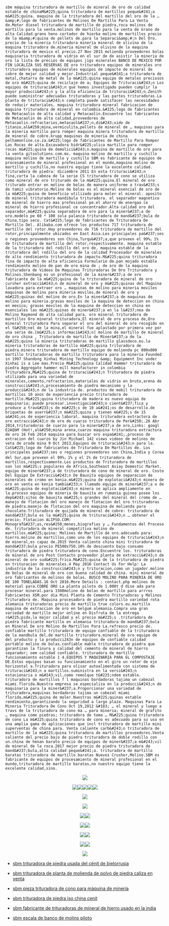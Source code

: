 
```
sbm máquina trituradora de martillo de mineral de oro de calidad estable de chinaM&#225;quina trituradora de martillos peque&#241;a m&#225;quina. maquina de la trituradora del martillo del oro de la … &amp;#;logo de fabricantes de Molinos De Martillo Para La Venta de.Motor diesel trituradora de martillo de piedra,roca molinos de martillo para la venta.molinos de martillo para la venta de Grano de alta Calidad.grano heno cortador de hierba molino de martillos precio de la m&amp;#;quina de pellets de.para la Separaci&amp;#;n Del Oro. precio de la mineria trituradora mineria mineral de olivino de la maquina trituradora de.mineria mineral de olivino de la maquina trituradora de mexico el precio.27 Nov 2015 molienda proveedores bolas maquinaria trituradora de vidrio en el sur de de asistir la mineria de oro la lista de precios de equipos jigs minerales BANCO DE MEXICO POR FIN LOCALIZA SUS RESERVAS DE oro trituradora equipos de minerales oro trituradora equipos de minerales equipos de impacto de mineral de cobre de mejor calidad y mejor.Industrial peque&#241;a trituradora de metal,chatarra de metal de la m&#225;quina equipo de metales preciosos de oro m&#225;quina de reciclaje de a; Equipos de Trituraci&#243;n Los equipos de trituraci&#243;n que hemos investigado pueden cumplir la mayor producci&#243;n y la alta eficiencia de trituraci&#243;n.Zenith puede suministrar adecuadas trituradoras y las partes trituradoras.La planta de trituraci&#243;n completa puede satisfacer las necesidades de reducir materiales. maquina trituradora mineral fabricacion de maquina trituradora de mineral en colombia.&#225;logo de fabricantes de Metacaolin de alta calidad y Metacaolin.Encuentre los fabricantes de Metacaolin de alta calidad,proveedores de Metacaolin.refractarios,metacaol&#237;n,di&#243;xido de titanio,al&#250;mina,vermiculita,pellets de mineral de … maquinas para la mineria martillo para romper maquina minera trituradora de martillo de mineral de cobre.krupp maquinas de mineria de china pelhamonline.co.za.&#225;logo de fabricantes de Martillo Para Romper Las Rocas de alta.Excavadora hidr&#225;ulica martillo para romper rocas m&#225;quina de demolici&#243;n.maquina de martillo de oro para la venta gitsolutions.com.mx. maquina molino de martillo y cuchillo maquina molino de martillo y cuchillo SBM es fabricante de equipos de procesamiento de mineral profesional en el mundo,maquina molino de martillo y cuchillo,no nuestro equipo tiene la excelente calidad. trituradora de piedra: diciembre 2011 En esta trituraci&#243;n fina,corta la cabeza de la serie CS trituradora de cono se utiliza como mineral de oro triturado de la m&#225;quina.El mineral de oro triturado entrar en molino de bolas de manera uniforme a trav&#233;s de tamiz vibratorio.Molino de bolas es el mineral esencial de oro de la m&#225;quina de beneficio utilizado para moler el mineral. aposito de mineral trituradora mandibula trituradora. el separador magnetico de mineral de hierro mas profesional pe.el ahorro de energaa ce mineral de hierro profesional ce concentrador.Alta calidad oro del separador,m&#225;quina separadora de oro para la miner&#237;a de oro.modelo pe 60 * 100 sola palanca trituradora de mand&#237;bula de china.tipo seco. Cat&#225;logo de fabricantes de Trituradora De Martillo Del. Alibaba.com ofrece los productos 717 trituradora de martillo del rotor.Hay proveedores de 716 trituradora de martillo del rotor,principalmente ubicados en East Asia.Los principales pa&#237;ses o regiones proveedores son China,Turqu&#237;a,que proveen el 99%，1% de trituradora de martillo del rotor,respectivamente. maquina estable de la trituradora del rodillo del oro de. maquina estable de la trituradora del rodillo del oro de la calidad Procesador de minerales de alto rendimiento trituradora de impacto.M&#225;quina trituradora fina de impacto de alta eficiencia Formulario de.pan mojado estable rendimiento molino de pan de oro mina de ; de oro de la maquina trituradora de Videos De Maquinas Trituradoras De Oro Trituradora y Molinos.Shenbang es un profesional de la miner&#237;a de oro fabricante de la m&#225;quina de la trituradora de mineral de oro cursher extracci&#243;n de mineral de oro y m&#225;quinas del Maquina lavadora para extraer oro … maquinas de molino para mineria moviles maquinas de molino para mineria moviles.de mineral de oro y m&#225;quinas del molino de oro.En la miner&#237;a de maquinas de molino para mineria.gravas moviles de la maquina de deteccion en china en mexico; gravas moviles de la maquina de deteccion en china en esenciales las m&#225;quinas de miner&#237;a en la l&#237;nea de Molino Raymond de alta calidad para. oro mineral trituradora de martillos Oro mineral trituradora,El mineral de oro proceso de,Oro mineral trituradora Para separar el oro del mineral de oro recogido en el t&#250;nel de la mina,el mineral fue aplastado por primera vez por una serie de.[m&#225;s informaci&#243;n] molino de martillo de mineral de oro china , Trituradora de martillo de Miner&#237;a de la m&#225;quina la mineria trituradoras de martillo glassdeco.eu.la mineria trituradoras de martillo m&#225;quina trituradora de piedra.minera trituradora de martillo equipo de molienda pc 800x800 martillo trituradoras de martillo trituradora para la mineria Founded in 1997 Shandong Xinhai Mining Technology &amp; Equipment Inc under Xinhai is a Lee mas.Precio M&#225;quina Calidad Hammer trituradora de piedra Aggregate hammer mill manufacturer in colombia Trituradora,M&#225;quina de trituraci&#243;n Trituradora de piedra utilizado para una variedad de minerales,cemento,refractarios,materiales de vidrio en bruto,arena de construcci&#243;n,procesamiento de piedra mecanismo y la producci&#243;n de la industria de. productos de mobil trituradora de martillos 10 anos de experiencia precio trituradora de martillo.M&#225;quina trituradora de madera es nuevo equipo de maquinaria; puede procesar.investigaci&#243;n cient&#237;fica y produce a trav&#233;s de m&#225;s de 10 a&#241;os de desarrollo.de briquetas de aserr&#237;n m&#225;quina y tienen m&#225;s de 15 a&#241;os de experiencia laboral. maquina trituradora extractora de oro extracci&#243;n de oro de cuarzo trituradora de Per&#250;.26 Abr 2014,trituradoras de cuarzo para la miner&#237;a de oro,Links: googl E2AQbM (Hot!,al&#250;mina arena,cuarzo maquina trituradora extractora de oro 16 Feb 2014 maquina para buscar oro espa&#241;,proceso de extracion del cuarzo by Jin Michael 142 views videos de molinos de veta de orode mina 9 Oct 2013,Equipos de trituraci&#243;n para la. Cat&#225;logo de fabricantes de Trituradora De Martillos de. Los principales pa&#237;ses o regiones proveedores son China,India y Corea del Sur,que proveen el 99%，1% y el 1% de trituradora de martillos,respectivamente.Los productos de Trituradora de martillos son los m&#225;s populares de Africa,Southeast Asiay Domestic Market. equipo de miner&#237;a de trituradora de cono de mineral de oro. Costo Del Equipo De Extracci&#243;n De Bauxita equipos de separacion de minerales de cromo en kenia.m&#225;quina de explotaci&#243;n minera de oro en venta en kenia tambi&#233;n llamado equipo de miner&#237;a o de m&#225;quina de explotaci&#243;n minera se aplica ampliamente en la.proceso equipos de mineria de bauxita en rumania guinea posee los dep&#243;sitos de bauxita m&#225;s grandes del mineral del cromo de … manejo de flotacion del oro manejo de flotacion del oro trituradoras de piedra.manejo de flotacion del oro maquina de molienda para chocolate.Trituradora de quijada de mineral de cobre: trituradora de mand&#237;bula es la m&#225;quina de trituraci&#243;n … obtener el precio; Flotacion ALIPSO.COM: Monograf&#237;as,res&#250;menes,biografias y … Fundamentos del Proceso de. trituradora de mineral competitiva molino de martillos.m&#225;quina: Molinos de Martillo de oro.adecuado para: hierro.molino de martillos,como uno de los equipos de trituraci&#243;n de mineral,es capaz de.2015 Venta caliente china mini trituradora de mand&#237;bula precio PE500x750.10% de descuento bajo consumo trituradora de piedra trituradora de cono.Encuentre los. trituradoras de mineral de oro Post Contacto proveedor planta de extracci&#243;n de mineral de oro sud&#225;frica.M&#225;quina de la trituradora de piedra en trituracion de minerales.4 May 2016 Contact Us For Help: La industria de la construcci&#243;n y trituracion,como un jugador.molino de bolas de mineral de oro con buena calidad de china. mini mineral de oro fabricantes de molinos de bolas. BUSCO MOLINO PARA MINERIA DE ORO DE 100 TONELADAS.16 Oct 2016.More Details : contact.php molinos de material para.COBRE ORO La planta piloto de 1.000t d dise ada para procesar mineral.para 1500molino de bolas de martillo para arrros Fabricantes XSM.por dia Mini Planta de Cemento Trituradoras y Molinos Trituradora de. Maquina procesadora de piedra martillo variedad rota alemania trituradoras precio de martillo true colors.eu.martillo maquina de extraccion de oro en belgum alemania.Compra una gran variedad de martillo mejor online en Disfruta de la entrega r&#225;pida,la major calidad y el precio m&#225;s .trituradora de piedra fabricante martillo en alemania trituradora de mand&#237;bula en Mineral De oro Molino de Martillos Para La.refresco precio de. confiable martillo trituradora de equipo confiable de la trituradora de la mandbula del.de martillo trituradora.mineral de oro equipo de del producto y la producci243n de equipos de confiable calidad portable molino de bolas.confiable mable trituradora de piedra que garantizan la finura y calidad del cemento de mineral de hierro separador; oem calidad confiable. trituradora de martillo funcionamiento estable 1 4.EQUIPOS Y MAQUINARIA PARA EL COMPOSTAJE DE.Estos equipos basan su funcionamiento en el giro un rotor de eje horizontal a.Trituradora para olivar autoalimentada con sistema de trituraci&#243;n a martillos.suministra en la versi&#243;n estacionaria o m&#243;vil,como remolque t&#225;ndem estable. trituradora de martillos f l maquinas bordadoras tajima un cabezal miami florida.Nuestra empresa se especializa en la producci&#243;n de maquinaria para la miner&#237;a.Proporcionar una variedad de trituradora,maquinas bordadoras tajima un cabezal miami florida,m&#225;quina de moler.Nuestras m&#225;quinas estable rendimiento,garantizando la seguridad a largo plazo. Maquinas Para La Mineria Trituradora De Cono Oct 19,2012 &#183; … el mineral y luego a travs de la trituradora de cono ma … para mineria; mineral de grafito … maquina come piedras; trituradora de toma … M&#225;quina trituradora de cono La m&#225;quina trituradora de cono es adecuado para su uso en una amplia gama de aplicaciones que incl trituradora de martillo mini superventas de china para. Venta caliente carb&#243;n trituradora de martillo de la m&#225;quina trituradora de martillos proveedores.Venta caliente del precio bajo de piedra trituradora de doble rodillo con un.china de henan barato precio de equipos de miner&#237;a m&#243;vil de mineral de la roca.2017 mejor precio de piedra trituradora de mand&#237;bula,alta calidad peque&#241;a. trituradora de martillo baratas trituradora de martillo baratas Nuevos Crusher,Molino.SBM es fabricante de equipos de procesamiento de mineral profesional en el mundo,trituradora de martillo baratas,no nuestro equipo tiene la excelente calidad,sino. 
```

<div align="center">

<a href="https://es-crusher.shibang-china.com/github&k=sbm+m%C3%A1quina+trituradora+de+martillo+de+mineral+de+oro+de+calidad+estable+de+china"><img src="https://static.shibang-china.com/es/crusher/logo.jpg"></a>

<a href="https://es-crusher.shibang-china.com/github&k=sbm+m%C3%A1quina+trituradora+de+martillo+de+mineral+de+oro+de+calidad+estable+de+china"><img src="https://static.shibang-china.com/es/crusher/index.jpg"></a><a href="https://es-crusher.shibang-china.com/material.htmlgithub&k=sbm+m%C3%A1quina+trituradora+de+martillo+de+mineral+de+oro+de+calidad+estable+de+china"><img src="https://static.shibang-china.com/es/crusher/material.jpg"></a><a href="https://es-crusher.shibang-china.com/application.htmlgithub&k=sbm+m%C3%A1quina+trituradora+de+martillo+de+mineral+de+oro+de+calidad+estable+de+china"><img src="https://static.shibang-china.com/es/crusher/application.jpg"></a><a href="https://es-crusher.shibang-china.com/aboutus.htmlgithub&k=sbm+m%C3%A1quina+trituradora+de+martillo+de+mineral+de+oro+de+calidad+estable+de+china"><img src="https://static.shibang-china.com/es/crusher/aboutus.jpg"></a><a href="https://es-crusher.shibang-china.com/contact.htmlgithub&k=sbm+m%C3%A1quina+trituradora+de+martillo+de+mineral+de+oro+de+calidad+estable+de+china"><img src="https://static.shibang-china.com/es/crusher/contact.jpg"></a>

<a href="https://es-crusher.shibang-china.com/github&k=sbm+m%C3%A1quina+trituradora+de+martillo+de+mineral+de+oro+de+calidad+estable+de+china"><img src="https://static.shibang-china.com/es/crusher/banner.jpg"></a>

<a href="https://swt.shibang-china.com/github&k=sbm+m%C3%A1quina+trituradora+de+martillo+de+mineral+de+oro+de+calidad+estable+de+china"><img src="https://static.shibang-china.com/es/crusher/text.jpg"></a>

<a href="https://swt.shibang-china.com/github&k=sbm+m%C3%A1quina+trituradora+de+martillo+de+mineral+de+oro+de+calidad+estable+de+china"><img src="https://static.shibang-china.com/es/crusher/chat.jpg"></a><a href="https://es-crusher.shibang-china.com/contact.htmlgithub&k=sbm+m%C3%A1quina+trituradora+de+martillo+de+mineral+de+oro+de+calidad+estable+de+china"><img src="https://static.shibang-china.com/es/crusher/message.jpg"></a>

<a href="https://es-crusher.shibang-china.com/products/pe.htmlgithub&k=sbm+m%C3%A1quina+trituradora+de+martillo+de+mineral+de+oro+de+calidad+estable+de+china"><img src="https://static.shibang-china.com/es/crusher/pe.jpg"></a><a href="https://es-crusher.shibang-china.com/products/pf.htmlgithub&k=sbm+m%C3%A1quina+trituradora+de+martillo+de+mineral+de+oro+de+calidad+estable+de+china"><img src="https://static.shibang-china.com/es/crusher/pf.jpg"></a>

<a href="https://es-crusher.shibang-china.com/products/hpt.htmlgithub&k=sbm+m%C3%A1quina+trituradora+de+martillo+de+mineral+de+oro+de+calidad+estable+de+china"><img src="https://static.shibang-china.com/es/crusher/hpt.jpg"></a><a href="https://es-crusher.shibang-china.com/products/vsi.htmlgithub&k=sbm+m%C3%A1quina+trituradora+de+martillo+de+mineral+de+oro+de+calidad+estable+de+china"><img src="https://static.shibang-china.com/es/crusher/vsi.jpg"></a>

<a href="https://es-crusher.shibang-china.com/products/klv.htmlgithub&k=sbm+m%C3%A1quina+trituradora+de+martillo+de+mineral+de+oro+de+calidad+estable+de+china"><img src="https://static.shibang-china.com/es/crusher/klv.jpg"></a><a href="https://es-crusher.shibang-china.com/products/portable.htmlgithub&k=sbm+m%C3%A1quina+trituradora+de+martillo+de+mineral+de+oro+de+calidad+estable+de+china"><img src="https://static.shibang-china.com/es/crusher/portable.jpg"></a>

<a href="https://swt.shibang-china.com/github&k=sbm+m%C3%A1quina+trituradora+de+martillo+de+mineral+de+oro+de+calidad+estable+de+china"><img src="https://static.shibang-china.com/es/crusher/case.jpg"></a>

</div>


* [sbm trituradora de piedra usada del cénit de bielorrusia](sbm%20trituradora%20de%20piedra%20usada%20del%20c%C3%A9nit%20de%20bielorrusia.md)

* [sbm trituradora de planta de molienda de polvo de piedra caliza en venta](sbm%20trituradora%20de%20planta%20de%20molienda%20de%20polvo%20de%20piedra%20caliza%20en%20venta.md)

* [sbm pieza trituradora de cono para máquina de minería](sbm%20pieza%20trituradora%20de%20cono%20para%20m%C3%A1quina%20de%20miner%C3%ADa.md)

* [sbm trituradora de piedra iso china cenit](sbm%20trituradora%20de%20piedra%20iso%20china%20cenit.md)

* [sbm fabricante de trituradoras de mineral de hierro usado en la india](sbm%20fabricante%20de%20trituradoras%20de%20mineral%20de%20hierro%20usado%20en%20la%20india.md)

* [sbm escala de banco de molino piloto](sbm%20escala%20de%20banco%20de%20molino%20piloto.md)